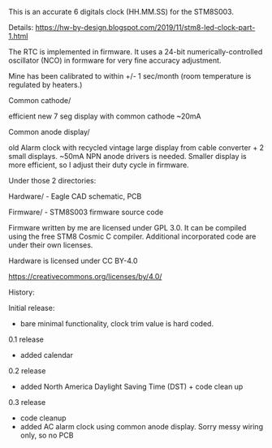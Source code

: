 This is an accurate 6 digitals clock (HH.MM.SS) for the STM8S003.

Details: https://hw-by-design.blogspot.com/2019/11/stm8-led-clock-part-1.html

The RTC is implemented in firmware. It uses a 24-bit numerically-controlled 
oscillator (NCO) in formware for very fine accuracy adjustment.

Mine has been calibrated to within +/- 1 sec/month 
(room temperature is regulated by heaters.)

Common cathode/ 

efficient new 7 seg display with common cathode ~20mA

Common anode display/ 

old Alarm clock with recycled vintage large display from cable converter + 2 small displays. ~50mA
NPN anode drivers is needed.  Smaller display is more efficient, so I adjust their duty cycle in firmware.

Under those 2 directories:

Hardware/ - Eagle CAD schematic, PCB

Firmware/ - STM8S003 firmware source code

Firmware written by me are licensed under GPL 3.0.
It can be compiled using the free STM8 Cosmic C compiler.
Additional incorporated code are under their own licenses.

Hardware is licensed under CC BY-4.0

https://creativecommons.org/licenses/by/4.0/

History:

Initial release:
- bare minimal functionality, clock trim value is hard coded.

0.1 release
- added calendar

0.2 release
- added North America Daylight Saving Time (DST) + code clean up

0.3 release
- code cleanup
- added AC alarm clock using common anode display. Sorry messy wiring only, so no PCB
